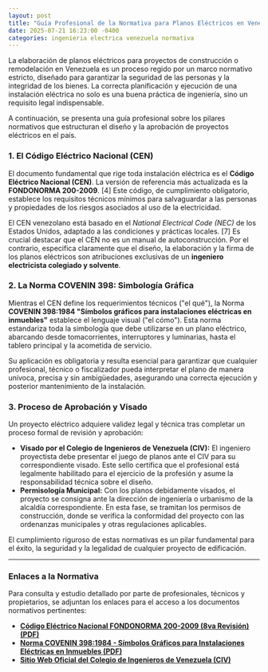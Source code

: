 ```yaml
---
layout: post
title: "Guía Profesional de la Normativa para Planos Eléctricos en Venezuela"
date: 2025-07-21 16:23:00 -0400
categories: ingenieria electrica venezuela normativa
---
```


La elaboración de planos eléctricos para proyectos de construcción o remodelación en Venezuela es un proceso regido por un marco normativo estricto, diseñado para garantizar la seguridad de las personas y la integridad de los bienes. La correcta planificación y ejecución de una instalación eléctrica no solo es una buena práctica de ingeniería, sino un requisito legal indispensable.

A continuación, se presenta una guía profesional sobre los pilares normativos que estructuran el diseño y la aprobación de proyectos eléctricos en el país.

### 1. El Código Eléctrico Nacional (CEN)

El documento fundamental que rige toda instalación eléctrica es el **Código Eléctrico Nacional (CEN)**. La versión de referencia más actualizada es la **FONDONORMA 200-2009**. [4] Este código, de cumplimiento obligatorio, establece los requisitos técnicos mínimos para salvaguardar a las personas y propiedades de los riesgos asociados al uso de la electricidad.

El CEN venezolano está basado en el *National Electrical Code (NEC)* de los Estados Unidos, adaptado a las condiciones y prácticas locales. [7] Es crucial destacar que el CEN no es un manual de autoconstrucción. Por el contrario, especifica claramente que el diseño, la elaboración y la firma de los planos eléctricos son atribuciones exclusivas de un **ingeniero electricista colegiado y solvente**.

### 2. La Norma COVENIN 398: Simbología Gráfica

Mientras el CEN define los requerimientos técnicos ("el qué"), la Norma **COVENIN 398:1984 "Símbolos gráficos para instalaciones eléctricas en inmuebles"** establece el lenguaje visual ("el cómo"). Esta norma estandariza toda la simbología que debe utilizarse en un plano eléctrico, abarcando desde tomacorrientes, interruptores y luminarias, hasta el tablero principal y la acometida de servicio.

Su aplicación es obligatoria y resulta esencial para garantizar que cualquier profesional, técnico o fiscalizador pueda interpretar el plano de manera unívoca, precisa y sin ambigüedades, asegurando una correcta ejecución y posterior mantenimiento de la instalación.

### 3. Proceso de Aprobación y Visado

Un proyecto eléctrico adquiere validez legal y técnica tras completar un proceso formal de revisión y aprobación:

*   **Visado por el Colegio de Ingenieros de Venezuela (CIV):** El ingeniero proyectista debe presentar el juego de planos ante el CIV para su correspondiente visado. Este sello certifica que el profesional está legalmente habilitado para el ejercicio de la profesión y asume la responsabilidad técnica sobre el diseño.
*   **Permisología Municipal:** Con los planos debidamente visados, el proyecto se consigna ante la dirección de ingeniería o urbanismo de la alcaldía correspondiente. En esta fase, se tramitan los permisos de construcción, donde se verifica la conformidad del proyecto con las ordenanzas municipales y otras regulaciones aplicables.

El cumplimiento riguroso de estas normativas es un pilar fundamental para el éxito, la seguridad y la legalidad de cualquier proyecto de edificación.

---

### Enlaces a la Normativa

Para consulta y estudio detallado por parte de profesionales, técnicos y propietarios, se adjuntan los enlaces para el acceso a los documentos normativos pertinentes:

*   **[Código Eléctrico Nacional FONDONORMA 200-2009 (8va Revisión) (PDF)](https://github.com/aricagua/omarprojects/raw/main/assets/pdf/cdigoelctriconacional8varevisinfondonorma200-2009-221129192754-eb5c38ed.pdf)**
*   **[Norma COVENIN 398:1984 - Símbolos Gráficos para Instalaciones Eléctricas en Inmuebles (PDF)](https://raw.githubusercontent.com/aricagua/omarprojects/main/assets/pdf/398-84-simbolos-electricos.pdf)**
*   **[Sitio Web Oficial del Colegio de Ingenieros de Venezuela (CIV)](http://www.civ.net.ve/)**
